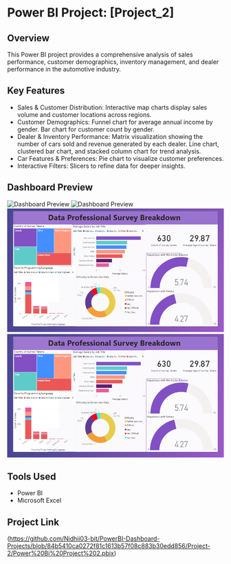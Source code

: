 # Power BI Project: [Project_2]
## Overview
This Power BI project provides a comprehensive analysis of sales performance, customer demographics, inventory management, and dealer performance in the automotive industry.

## Key Features
- Sales & Customer Distribution: Interactive map charts display sales volume and customer locations across regions.
- Customer Demographics:
Funnel chart for average annual income by gender.
Bar chart for customer count by gender.
- Dealer & Inventory Performance:
Matrix visualization showing the number of cars sold and revenue generated by each dealer.
Line chart, clustered bar chart, and stacked column chart for trend analysis.
- Car Features & Preferences: Pie chart to visualize customer preferences.
- Interactive Filters: Slicers to refine data for deeper insights.

## Dashboard Preview  
![Dashboard Preview]([dashboard_preview.png](https://github.com/Nidhii03-bit/PowerBI-Dashboard-Projects/blob/f48d5754ebd0b86a72e25153b1837b249c798e32/Project-2/sales_dashboard.png))
![Dashboard Preview]([dashboard_preview.png](https://github.com/Nidhii03-bit/PowerBI-Dashboard-Projects/blob/597b678537e0dec9d912f499cacd53e604635d89/Project-2/inventory_and_dealer_performance.png))
![Dashboard Preview](dashboard_preview.png)
![Dashboard Preview](dashboard_preview.png)

## Tools Used
- Power BI  
- Microsoft Excel  
  
## Project Link
(https://github.com/Nidhii03-bit/PowerBI-Dashboard-Projects/blob/84b5410ca0272f81c1613b57f08c883b30edd856/Project-2/Power%20Bi%20Project%202.pbix)
